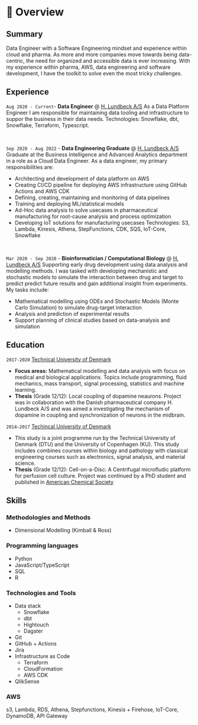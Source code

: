 # 📖 Overview

## Summary

Data Engineer with a Software Engineering mindset and experience within cloud and pharma.
As more and more companies move towards being data-centric, the need for organized and accessible data is ever increasing. With my experience within pharma, AWS, data engineering and software development, I have the toolkit to solve even the most tricky challenges.

## Experience

`Aug 2020 - Current`- **Data Engineer** @ [H. Lundbeck A/S](https://www.lundbeck.com)
As a Data Platform Engineer I am responsible for maintaining data tooling and infrastructure to suppor the business in their data needs. 
Technologies: Snowflake, dbt, Snowflake, Terraform, Typescript.

&nbsp;

`Sep 2020 - Aug 2022` - **Data Engineering Graduate** @ [H. Lundbeck A/S](https://www.lundbeck.com)
Graduate at the Business Intelligence and Advanced Analytics department in a role as a Cloud Data Engineer.
As a data engineer, my primary responsibilities are:
- Architecting and development of data platform on AWS 
- Creating CI/CD pipeline for deploying AWS infrastructure using GitHub Actions and AWS CDK
- Defining, creating, maintaining and monitoring of data pipelines
- Training and deploying ML/statistical models
- Ad-Hoc data analysis to solve usecases in pharmaceutical manufacturing for root-cause analysis and process optimization
- Developing IoT solutions for manufacturing usecases
Technologies: S3, Lambda, Kinesis, Athena, StepFunctions, CDK, SQS, IoT-Core, Snowflake

&nbsp;

`Mar 2020 - Sep 2020` - **Bioinformatician / Computational Biology** @ [H. Lundbeck A/S](https://www.lundbeck.com) 
Supporting early drug development using data analysis and modelling methods. I was tasked with developing mechanistic and stochastic models to simulate the interaction between drug and target to predict predict future results and gain additional insight from experiments. My tasks include:
- Mathematical modelling using ODEs and Stochastic Models (Monte Carlo Simulation) to simulate drug-target interaction
- Analysis and prediction of experimental results
- Support planning of clinical studies based on data-analysis and simulation

## Education

`2017-2020` [Technical University of Denmark](https://www.dtu.dk)
- **Focus areas:** Mathematical modelling and data analysis with focus on medical and biological applications. Topics include programming, fluid mechanics, mass transport, signal processing, statistics and machine learning.
- **Thesis** (Grade 12/12): Local coupling of dopamine neaurons. Project was in collaboration with the Danish pharmaceutical company H. Lundbeck A/S and was aimed a investigating the mechanism of dopamine in coupling and synchronization of neurons in the midbrain. 

`2014–2017` [Techincal University of Denmark](https://www.dtu.dk)
- This study is a joint programme run by the Technical University of Denmark (DTU) and the University of Copenhagen (KU). This study includes combines courses within biology and pathology with classical engineering courses such as electronics, signal analysis, and material science.
- **Thesis** (Grade 12/12): Cell-on-a-Disc: A Centrifugal microfludic platform for perfusion cell culture. Project was continued by a PhD student and published in [American Chemical Society](https://pubs.acs.org/doi/abs/10.1021/acs.analchem.0c02582)

## Skills

### Methodologies and Methods
- Dimensional Modelling (Kimball & Ross)

### Programming languages
- Python
- JavaScript/TypeScript
- SQL
- R

### Technologies and Tools
- Data stack
  - Snowflake
  - dbt
  - Hightouch
  - Dagster
- Git
- GitHub + Actions
- Jira
- Infrastructure as Code
  - Terraform
  - CloudFormation
  - AWS CDK
- QlikSense

### AWS
s3, Lambda, RDS, Athena, Stepfunctions, Kinesis + Firehose, IoT-Core, DynamoDB, API Gateway
